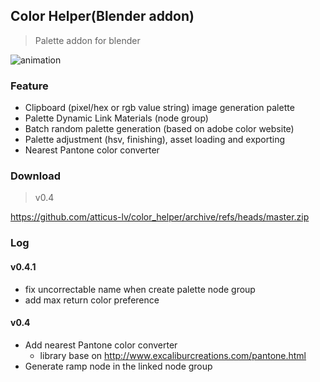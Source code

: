 ## Color Helper(Blender addon)
> Palette addon for blender

![animation](res/animation.gif)
### Feature
+ Clipboard (pixel/hex or rgb value string) image generation palette
+ Palette Dynamic Link Materials (node group)
+ Batch random palette generation (based on adobe color website)
+ Palette adjustment (hsv, finishing), asset loading and exporting
+ Nearest Pantone color converter

### Download
> v0.4

https://github.com/atticus-lv/color_helper/archive/refs/heads/master.zip

### Log

#### v0.4.1
+ fix uncorrectable name when create palette node group
+ add max return color preference

#### v0.4
+ Add nearest Pantone color converter
  + library base on http://www.excaliburcreations.com/pantone.html
+ Generate ramp node in the linked node group
